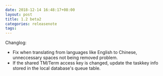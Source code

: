 ```yaml
---
date: 2018-12-14 16:48:17+08:00
layout: post
title: 1.2 beta2
categories: releasenote
tags: 
---
```


Changlog:

* Fix when translating from languages like English to Chinese, unneccessary spaces not being removed problem.
* If the shared TM/Term access key is changed, update the taskkey info stored in the local database's queue table. 

